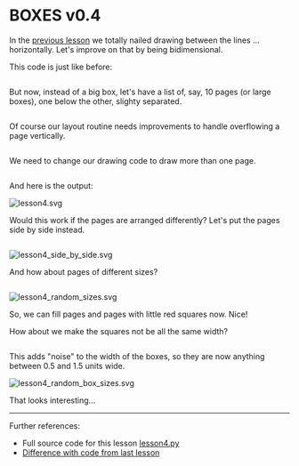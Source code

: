 # BOXES v0.4

In the [previous lesson](lesson3.run.html) we totally nailed drawing between the lines ... horizontally. Let's improve on that by being bidimensional.

This code is just like before:

```python-include:code/lesson4.py:1:14
```

But now, instead of a big box, let's have a list of, say, 10 pages (or large boxes), one below the other, slighty separated.

```python-include:code/lesson4.py:16:16
```

Of course our layout routine needs improvements to handle overflowing a
page vertically.

```python-include:code/lesson4.py:18:55
```

We need to change our drawing code to draw more than one page.

```python-include:code/lesson4.py:58:82
```

And here is the output:

![lesson4.svg](part1/lesson4.svg)

Would this work if the pages are arranged differently? Let's put the pages
side by side instead.

```python-include:code/lesson4.py:84:86
```

![lesson4_side_by_side.svg](part1/lesson4_side_by_side.svg)

And how about pages of different sizes?

```python-include:code/lesson4.py:89:96
```

![lesson4_random_sizes.svg](part1/lesson4_random_sizes.svg)

So, we can fill pages and pages with little red squares now. Nice!

How about we make the squares not be all the same width?

```python-include:code/lesson4.py:98:100
```

This adds "noise" to the width of the boxes, so they are now anything between 0.5 and 1.5 units wide.

![lesson4_random_box_sizes.svg](part1/lesson4_random_box_sizes.svg)

That looks interesting...

----------

Further references:

* Full source code for this lesson [lesson4.py](lesson4.py.run.html)
* [Difference with code from last lesson](part1/code/diffs/lesson3_lesson4.html)
